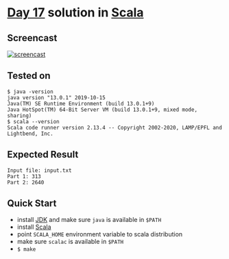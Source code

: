 # [Day 17](https://adventofcode.com/2020/day/17) solution in [Scala](https://www.scala-lang.org/)

## Screencast

[![screencast](http://i3.ytimg.com/vi/rKPG4bGQLGk/hqdefault.jpg)](https://www.youtube.com/watch?v=rKPG4bGQLGk&list=PLpM-Dvs8t0Vba3v-9lweHuomr0DPhdX6P&t=734s)

## Tested on

```console
$ java -version
java version "13.0.1" 2019-10-15
Java(TM) SE Runtime Environment (build 13.0.1+9)
Java HotSpot(TM) 64-Bit Server VM (build 13.0.1+9, mixed mode, sharing)
$ scala --version
Scala code runner version 2.13.4 -- Copyright 2002-2020, LAMP/EPFL and Lightbend, Inc.
```

## Expected Result

```console
Input file: input.txt
Part 1: 313
Part 2: 2640
```

## Quick Start

- install [JDK](https://www.oracle.com/java/technologies/javase-downloads.html) and make sure `java` is available in `$PATH`
- install [Scala](https://downloads.lightbend.com/scala/2.13.4/scala-2.13.4.tgz)
- point `SCALA_HOME` environment variable to scala distribution
- make sure `scalac` is available in `$PATH`
- `$ make`
